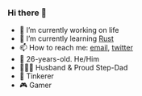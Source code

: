 ### Hi there 👋

- 🔭 I’m currently working on life
- 🌱 I’m currently learning [Rust](https://www.rust-lang.org/)
- 📫 How to reach me: [email](taylorosbourne@protonmail.com), [twitter](https://twitter.com/taylorgosbourne)
- 🚀 26-years-old. He/Him
- 👨‍👩‍👧 Husband & Proud Step-Dad
- 🧰 Tinkerer
- 🎮 Gamer
